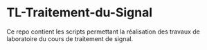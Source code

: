 # TL-Traitement-du-Signal

Ce repo contient les scripts permettant la réalisation des travaux de laboratoire du cours de traitement de signal. 